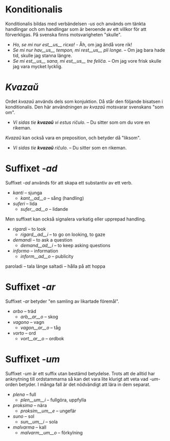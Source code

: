 # Konditionalis

Konditionalis bildas med verbändelsen *-us* och används om tänkta handlingar och om handlingar som är beroende av ett villkor för att förverkligas. På svenska finns motsvarigheten "skulle".

- *Ho, se mi nur est__us__ ricxa!* - Åh, om jag ändå vore rik!
- *Se mi nur hav__us__ tempon, mi rest__us__ pli longe.* – Om jag bara hade tid, skulle jag stanna längre.
- *Se mi est__us__ sana, mi est__us__ tre feliĉa.* – Om jag vore frisk skulle jag vara mycket lycklig.

# *Kvazaŭ*

Ordet *kvazaŭ* används dels som konjuktion. Då står den följande bisatsen i konditionalis. Den här användningen av *kvazaŭ* motsvarar svenskans "som om".

- *Vi sidas tie __kvazaŭ__ vi estus riĉulo.* – Du sitter som om du vore en rikeman.

*Kvazaŭ* kan också vara en preposition, och betyder då "liksom".

- *Vi sidas tie __kvazaŭ__ riĉulo.* – Du sitter som en rikeman.
 
# Suffixet *-ad*

Suffixet *-ad* används för att skapa ett substantiv av ett verb.

- *kanti* – sjunga
  - *kant__ad__o* – sång (handling)
- *suferi* – lida
  - *sufer__ad__o* – lidande

Men suffixet kan också signalera varkatig eller upprepad handling.

- *rigardi* – to look
  - *rigard__ad__i* – to go on looking, to gaze
- *demandi* – to ask a question
  - *demand__ad__i* – to keep asking questions
- *informo* – information
  - *inform__ad__o* – publicity

paroladi – tala länge
saltadi – hålla på att hoppa


# Suffixet *-ar*

Suffixet *-ar* betyder "en samling av likartade föremål".

- *arbo* – träd
	- *arb__ar__o* – skog
- *vagono* – vagn
	- *vagon__ar__o* – tåg
- *vorto* – ord
	- *vort__ar__o* – ordbok
 

# Suffixet *-um*

Suffixet *-um* är ett suffix utan bestämd betydelse. Trots att de alltid har anknytning till ordstammarna så kan det vara lite klurigt att veta vad *-um*-orden betyder. I många fall är det nödvändigt att lära in dem separat.

- *plena* – full
  -  *plen__um__i* – fullgöra, uppfylla
- *proksima* – nära
  -  *proksim__um__e* – ungefär
- *suno* – sol 
  -  *sun__um__i* – sola 
- *malvarma* – kall
  -  *malvarm__um__o* – förkylning
 
